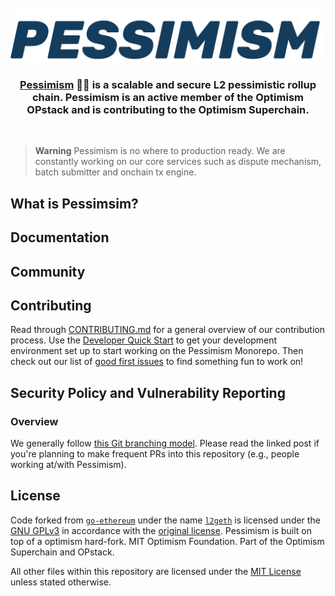 <div align="center">
  <br />
  <br />
  <a href="https://optimism.io"><img alt="Optimism" src="https://raw.githubusercontent.com/ethereum-pessimism/media/f7147b15246ae829c8e628e8e851347235a00193/assets/svg/Blue%20Text.svg" width=600></a>
  <br />
  <h3><a href="">Pessimism</a> 🔵✨ is a scalable and secure L2 pessimistic rollup chain. Pessimism is an active member of the Optimism OPstack and is contributing to the Optimism Superchain.</h3>
  <br />
</div>

> **Warning**
> Pessimism is no where to production ready. We are constantly working on our core services such as dispute mechanism, batch submitter and onchain tx engine. 

## What is Pessimsim?

## Documentation

## Community

## Contributing

Read through [CONTRIBUTING.md](./CONTRIBUTING.md) for a general overview of our contribution process.
Use the [Developer Quick Start](./CONTRIBUTING.md#development-quick-start) to get your development environment set up to start working on the Pessimism Monorepo.
Then check out our list of [good first issues]() to find something fun to work on!

## Security Policy and Vulnerability Reporting

### Overview

We generally follow [this Git branching model](https://nvie.com/posts/a-successful-git-branching-model/).
Please read the linked post if you're planning to make frequent PRs into this repository (e.g., people working at/with Pessimism).


## License

Code forked from [`go-ethereum`](https://github.com/ethereum/go-ethereum) under the name [`l2geth`](https://github.com/ethereum-pessimism/pessimism/tree/master/l2geth) is licensed under the [GNU GPLv3](https://gist.github.com/kn9ts/cbe95340d29fc1aaeaa5dd5c059d2e60) in accordance with the [original license](https://github.com/ethereum/go-ethereum/blob/master/COPYING). Pessimism is built on top of a optimism hard-fork. MIT Optimism Foundation. Part of the Optimism Superchain and OPstack. 

All other files within this repository are licensed under the [MIT License](https://github.com/ethereum-pessimism/pessimism/blob/master/LICENSE) unless stated otherwise.
